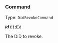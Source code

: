 

### Command

Type: `DidRevokeCommand`



  
<article>

***id*** `DidId` 

The DID to revoke.

</article>

